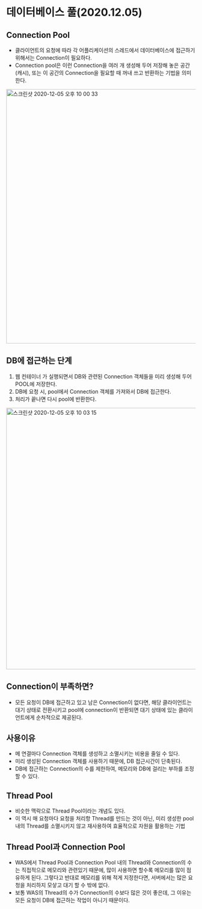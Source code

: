 # 데이터베이스 풀(2020.12.05)
## Connection Pool
- 클라이언트의 요청에 따라 각 어플리케이션의 스레드에서 데이터베이스에 접근하기 위해서는 Connection이 필요하다. 
- Connection pool은 이런 Connection을 여러 개 생성해 두어 저장해 놓은 공간(캐시), 또는 이 공간의 Connection을 필요할 때 꺼내 쓰고 반환하는 기법을 의미한다. 

<img width="675" alt="스크린샷 2020-12-05 오후 10 00 33" src="https://user-images.githubusercontent.com/44199159/101243703-5566be80-3745-11eb-841d-955d654486ba.png">

## DB에 접근하는 단계 
1. 웹 컨테이너 가 실행되면서 DB와 관련된 Connection 객체들을 미리 생성해 두어 POOL에 저장한다. 
2. DB에 요청 시, pool에서 Connection 객체를 가져와서 DB에 접근한다. 
3. 처리가 끝나면 다시 pool에 반환한다. 

<img width="694" alt="스크린샷 2020-12-05 오후 10 03 15" src="https://user-images.githubusercontent.com/44199159/101243760-b1314780-3745-11eb-850f-b86d6aceb151.png">

## Connection이 부족하면?
- 모든 요청이 DB에 접근하고 있고 남은 Connection이 없다면, 해당 클라이언트는 대기 상태로 전환시키고 pool에 connection이 반환되면 대기 상태에 있는 클라이언트에게 순차적으로 제공된다. 

## 사용이유 
- 메 연결마다 Connection 객체를 생성하고 소멸시키는 비용을 줄일 수 있다. 
- 미리 생성된 Connection 객체를 사용하기 때문에, DB 접근시간이 단축된다. 
- DB에 접근하는 Connection의 수를 제한하여, 메모리와 DB에 걸리는 부하를 조정할 수 있다. 

## Thread Pool
- 비슷한 맥락으로 Thread Pool이라는 개념도 있다. 
- 이 역시 매 요청마다 요청을 처리항 Thread를 만드는 것이 아닌, 미리 생성한 pool 내의 Thread를 소멸시키지 않고 재사용하여 효율적으로 자원을 활용하는 기법 

## Thread Pool과 Connection Pool 
- WAS에서 Thread Pool과 Connection Pool 내의 Thread와 Connection의 수는 직접적으로 메모리와 관련있기 때문에, 많이 사용하면 할수록 메모리를 많이 점유하게 된다. 그렇다고 반대로 메모리를 위해 적게 지정한다면, 서버에서는 많은 요청을 처리하지 모샇고 대기 할 수 밖에 없다. 
- 보통 WAS의 Thread의 수가 Connection의 수보다 많은 것이 좋은데, 그 이유는 모든 요청이 DB에 접근하는 작업이 아니기 때문이다. 

